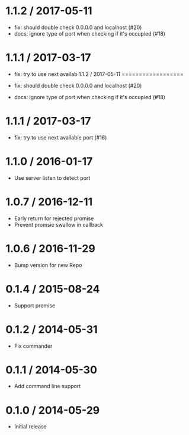 
1.1.2 / 2017-05-11
==================

  * fix: should double check 0.0.0.0 and localhost (#20)
  * docs: ignore type of port when checking if it's occupied (#18)

# 1.1.1 / 2017-03-17

  * fix: try to use next availab
1.1.2 / 2017-05-11
==================

  * fix: should double check 0.0.0.0 and localhost (#20)
  * docs: ignore type of port when checking if it's occupied (#18)

# 1.1.1 / 2017-03-17

  * fix: try to use next available port (#16)

# 1.1.0 / 2016-01-17

  * Use server listen to detect port

# 1.0.7 / 2016-12-11

  * Early return for rejected promise
  * Prevent promsie swallow in callback

# 1.0.6 / 2016-11-29

  * Bump version for new Repo

# 0.1.4 / 2015-08-24

  * Support promise

# 0.1.2 / 2014-05-31

  * Fix commander

# 0.1.1 / 2014-05-30

  * Add command line support

# 0.1.0  / 2014-05-29

  * Initial release
